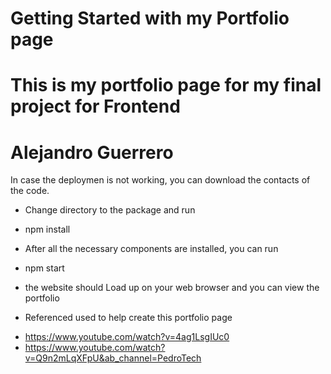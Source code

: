 # Getting Started with my Portfolio page
# This is my portfolio page for my final project for Frontend
# Alejandro Guerrero


In case the deploymen is not working, you can download the contacts of the code.
* Change directory to the package and run
- npm install

* After all the necessary components are installed, you can run
- npm start

* the website should Load up on your web browser and you can view the portfolio



* Referenced used to help create this portfolio page
- https://www.youtube.com/watch?v=4ag1LsgIUc0
- https://www.youtube.com/watch?v=Q9n2mLqXFpU&ab_channel=PedroTech
